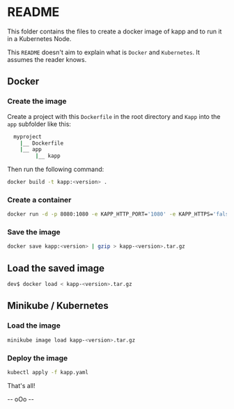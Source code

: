 # README

This folder contains the files to create a docker image of kapp and to run it in a Kubernetes Node.

This `README` doesn't aim to explain what is `Docker` and `Kubernetes`. It assumes the reader knows.


## Docker

### Create the image

Create a project with this `Dockerfile` in the root directory and `Kapp` into the `app` subfolder like this:
```bash
  myproject
    |__ Dockerfile
    |__ app
         |__ kapp
```

Then run the following command:
```bash
docker build -t kapp:<version> .
```

### Create a container

```bash
docker run -d -p 8080:1080 -e KAPP_HTTP_PORT='1080' -e KAPP_HTTPS='false' -e KAPP_NETWORK='0.0.0.0'  --name my-kapp kapp:<version>
```

### Save the image

```bash
docker save kapp:<version> | gzip > kapp-<version>.tar.gz
```

## Load the saved image

```bash
dev$ docker load < kapp-<version>.tar.gz
```

## Minikube / Kubernetes

### Load the image

```bash
minikube image load kapp-<version>.tar.gz
```

### Deploy the image

```bash
kubectl apply -f kapp.yaml
```

That's all!

-- oOo --

